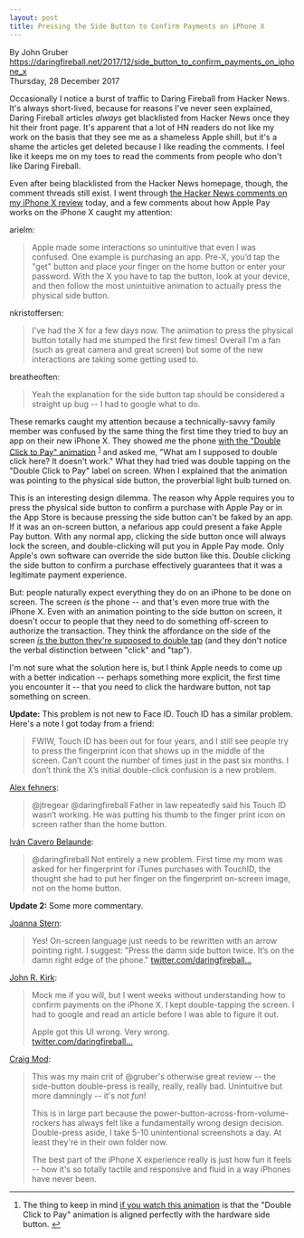 ```yaml
---
layout: post
title: Pressing the Side Button to Confirm Payments on iPhone X
---
```


  By John Gruber  
  https://daringfireball.net/2017/12/side_button_to_confirm_payments_on_iphone_x  
  Thursday, 28 December 2017


Occasionally I notice a burst of traffic to Daring Fireball from Hacker News. It's always short-lived, because for reasons I've never seen explained, Daring Fireball articles *always* get blacklisted from Hacker News once they hit their front page. It's apparent that a lot of HN readers do not like my work on the basis that they see me as a shameless Apple shill, but it's a shame the articles get deleted because I like reading the comments. I feel like it keeps me on my toes to read the comments from people who don't like Daring Fireball.

Even after being blacklisted from the Hacker News homepage, though, the comment threads still exist. I went through [the Hacker News comments on my iPhone X review][hn] today, and a few comments about how Apple Pay works on the iPhone X caught my attention:

  [hn]: https://news.ycombinator.com/item?id=16014464#16018457

arielm:

  > Apple made some interactions so unintuitive that even I was
  > confused. One example is purchasing an app. Pre-X, you’d tap the
  > "get" button and place your finger on the home button or enter
  > your password. With the X you have to tap the button, look at your
  > device, and then follow the most unintuitive animation to actually
  > press the physical side button.

nkristoffersen:

  > I've had the X for a few days now. The animation to press the
  > physical button totally had me stumped the first few times!
  > Overall I'm a fan (such as great camera and great screen) but some
  > of the new interactions are taking some getting used to.

breatheoften:

  > Yeah the explanation for the side button tap should be considered
  > a straight up bug -- I had to google what to do.

These remarks caught my attention because a technically-savvy family member was confused by the same thing the first time they tried to buy an app on their new iPhone X. They showed me the phone [with the "Double Click to Pay" animation][a] <sup id="fnr1-2017-12-28">[1]</sup> and asked me, "What am I supposed to double click here? It doesn't work." What they had tried was double tapping on the "Double Click to Pay" label on screen. When I explained that the animation was pointing to the physical side button, the proverbial light bulb turned on.

This is an interesting design dilemma. The reason why Apple requires you to press the physical side button to confirm a purchase with Apple Pay or in the App Store is because pressing the side button can't be faked by an app. If it was an on-screen button, a nefarious app could present a fake Apple Pay button. With any normal app, clicking the side button once will always lock the screen, and double-clicking will put you in Apple Pay mode. Only Apple's own software can override the side button like this. Double clicking the side button to confirm a purchase effectively guarantees that it was a legitimate payment experience.

But: people naturally expect everything they do on an iPhone to be done on screen. The screen *is* the phone -- and that's even more true with the iPhone X. Even with an animation pointing to the side button on screen, it doesn't occur to people that they need to do something off-screen to authorize the transaction. They think the affordance on the side of the screen [*is* the button they're supposed to double tap](https://twitter.com/brentdax/status/946737462184894464) (and they don't notice the verbal distinction between "click" and "tap").

I'm not sure what the solution here is, but I think Apple needs to come up with a better indication -- perhaps something more explicit, the first time you encounter it -- that you need to click the hardware button, not tap something on screen.

**Update:** This problem is not new to Face ID. Touch ID has a similar problem. Here's a note I got today from a friend:

  > FWIW, Touch ID has been out for four years, and I still see people
  > try to press the fingerprint icon that shows up in the middle of
  > the screen. Can’t count the number of times just in the past six
  > months. I don’t think the X’s initial double-click confusion is a
  > new problem.

[Alex fehners](https://twitter.com/Fehners/status/946699626836570117):

  > @jtregear @daringfireball Father in law repeatedly said his Touch
  > ID wasn’t working. He was putting his thumb to the finger print
  > icon on screen rather than the home button.

[Iván Cavero Belaunde](https://twitter.com/ivanski/status/946740280765632512):

  > @daringfireball Not entirely a new problem. First time my mom was
  > asked for her fingerprint for iTunes purchases with TouchID, the
  > thought she had to put her finger on the fingerprint on-screen
  > image, not on the home button.

[a]: https://daringfireball.net/misc/2017/12/double-click-to-pay.mp4

**Update 2:** Some more commentary.

[Joanna Stern](https://twitter.com/JoannaStern/status/946906131263303680):

  > Yes! On-screen language just needs to be rewritten with an arrow
  > pointing right. I suggest: "Press the damn side button twice. It’s
  > on the damn right edge of the phone."
[twitter.com/daringfireball…](https://twitter.com/daringfireball/status/946584065536294912)


[John R. Kirk](https://twitter.com/JohnKirk/status/946591769709379585):

  > Mock me if you will, but I went weeks without understanding how to
  > confirm payments on the iPhone X. I kept double-tapping the
  > screen. I had to google and read an article before I was able to
  > figure it out.
  >
  > Apple got this UI wrong. Very wrong.  
  > [twitter.com/daringfireball…](https://twitter.com/daringfireball/status/946584065536294912)


[Craig Mod](https://twitter.com/craigmod/status/946661392408510464):

  > This was my main crit of @gruber's otherwise great review -- the
  > side-button double-press is really, really, really bad.
  > Unintuitive but more damningly -- it's not *fun*!
  >
  > This is in large part because the
  > power-button-across-from-volume-rockers has always felt like a
  > fundamentally wrong design decision. Double-press aside, I take
  > 5-10 unintentional screenshots a day. At least they're in their
  > own folder now.
  >
  > The best part of the iPhone X experience really is just how fun it
  > feels -- how it's so totally tactile and responsive and fluid in a
  > way iPhones have never been.

<div class="footnotes">
<hr />
<ol>
<li id="fn1-2017-12-28">
<p>The thing to keep in mind <a href="https://daringfireball.net/misc/2017/12/double-click-to-pay">if you watch this animation</a> is that the "Double Click to Pay" animation is aligned perfectly with the hardware side button.&nbsp;<a href="#fnr1-2017-12-28"  class="footnoteBackLink"  title="Jump back to footnote 1 in the text.">&#x21A9;&#xFE0E;</a></p>
</li>
</ol>
</div>

[1]: #fn1-2017-12-28

